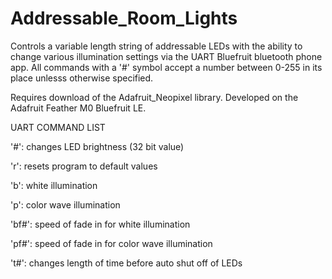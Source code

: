 # Addressable_Room_Lights

Controls a variable length string of addressable LEDs with the ability to change various illumination settings via the UART Bluefruit bluetooth phone app. All commands with a '#' symbol accept a number between 0-255 in its place unlesss otherwise specified. 

Requires download of the Adafruit_Neopixel library.
Developed on the Adafruit Feather M0 Bluefruit LE.

UART COMMAND LIST

'#':    changes LED brightness (32 bit value)

'r':    resets program to default values

'b':    white illumination

'p':    color wave illumination

'bf#':  speed of fade in for white illumination

'pf#':  speed of fade in for color wave illumination

't#':   changes length of time before auto shut off of LEDs
